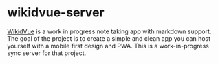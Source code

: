 # wikidvue-server

[WikidVue](https://github.com/rthomasv3/wikidvue) is a work in progress note taking app with markdown support. The goal of the project is to create a simple and clean app you can host yourself with a mobile first design and PWA. This is a work-in-progress sync server for that project.
